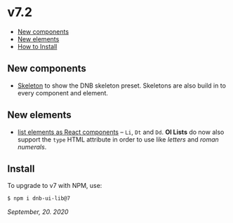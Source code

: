 # v7.2

- [New components](#new-components)
- [New elements](#new-elements)
- [How to Install](#install)

## New components

- [Skeleton](/uilib/components/skeleton) to show the DNB skeleton preset. Skeletons are also build in to every component and element.

## New elements

- [list elements as React components](/uilib/elements/lists) – `Li`, `Dt` and `Dd`. **Ol Lists** do now also support the `type` HTML attribute in order to use like _letters_ and _roman numerals_.

<!-- ## New features -->

## Install

To upgrade to v7 with NPM, use:

```bash
$ npm i dnb-ui-lib@7
```

_September, 20. 2020_
